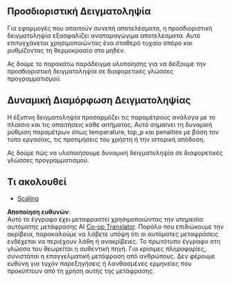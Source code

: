 <!--
CO_OP_TRANSLATOR_METADATA:
{
  "original_hash": "b0de03f7a3ff0204d8356bc61325c459",
  "translation_date": "2025-06-02T20:04:03+00:00",
  "source_file": "05-AdvancedTopics/mcp-sampling/README.md",
  "language_code": "el"
}
-->
## Προσδιοριστική Δειγματοληψία

Για εφαρμογές που απαιτούν συνεπή αποτελέσματα, η προσδιοριστική δειγματοληψία εξασφαλίζει αναπαραγώγιμα αποτελέσματα. Αυτό επιτυγχάνεται χρησιμοποιώντας ένα σταθερό τυχαίο σπόρο και ρυθμίζοντας τη θερμοκρασία στο μηδέν.

Ας δούμε το παρακάτω παράδειγμα υλοποίησης για να δείξουμε την προσδιοριστική δειγματοληψία σε διαφορετικές γλώσσες προγραμματισμού.

## Δυναμική Διαμόρφωση Δειγματοληψίας

Η έξυπνη δειγματοληψία προσαρμόζει τις παραμέτρους ανάλογα με το πλαίσιο και τις απαιτήσεις κάθε αιτήματος. Αυτό σημαίνει τη δυναμική ρύθμιση παραμέτρων όπως temperature, top_p και penalties με βάση τον τύπο εργασίας, τις προτιμήσεις του χρήστη ή την ιστορική απόδοση.

Ας δούμε πώς να υλοποιήσουμε δυναμική δειγματοληψία σε διαφορετικές γλώσσες προγραμματισμού.

## Τι ακολουθεί

- [Scaling](../mcp-scaling/README.md)

**Αποποίηση ευθυνών**:  
Αυτό το έγγραφο έχει μεταφραστεί χρησιμοποιώντας την υπηρεσία αυτόματης μετάφρασης AI [Co-op Translator](https://github.com/Azure/co-op-translator). Παρόλο που επιδιώκουμε την ακρίβεια, παρακαλούμε να λάβετε υπόψη ότι οι αυτόματες μεταφράσεις ενδέχεται να περιέχουν λάθη ή ανακρίβειες. Το πρωτότυπο έγγραφο στη γλώσσα του θεωρείται η αυθεντική πηγή. Για κρίσιμες πληροφορίες, συνιστάται η επαγγελματική μετάφραση από ανθρώπους. Δεν φέρουμε ευθύνη για τυχόν παρεξηγήσεις ή λανθασμένες ερμηνείες που προκύπτουν από τη χρήση αυτής της μετάφρασης.